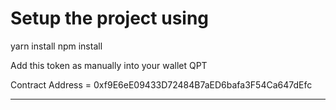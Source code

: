 # Setup the project using

yarn install
npm install

Add this token as manually into your wallet QPT

Contract Address = 0xf9E6eE09433D72484B7aED6bafa3F54Ca647dEfc

---
